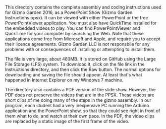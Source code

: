 This directory contains the complete assembly and coding instructions used for Gizmo Garden 2016, as a PowerPoint Show (Gizmo Garden Instructions.ppsx). It can be viewed with either PowerPoint or the free PowerPointViewer application. You must also have QuickTime installed for the embedded videos to play. You can find PowerPointViewer and QuckTime for your computer by searching the Web. Note that these applications come free from Microsoft and Apple, and require you to accept their licence agreements. Gizmo Garden LLC is not responsbile for any problems with or consequences of installing or attempting to install them.

The file is very large, about 480MB. It is stored on GitHub using the Large File Storage (LFS) system. To download it, click on the file link in the Instructions directory, and then click the Raw button. The normal options for downloading and saving the file should appear. At least that's what happened in Internet Explorer on my Windows 7 machine.

The directory also contains a PDF version of the slide show. However, the PDF does not preserve the videos that are in the PPSX. These videos are short clips of me doing many of the steps in the gizmo assembly. In our program, each student had a very inexpensive PC running the Arduino application and the PowerPoint show, so that they could see right in front of them what to do, and watch at their own pace. In the PDF, the video clips are replaced by a static image of the first frame of the video.